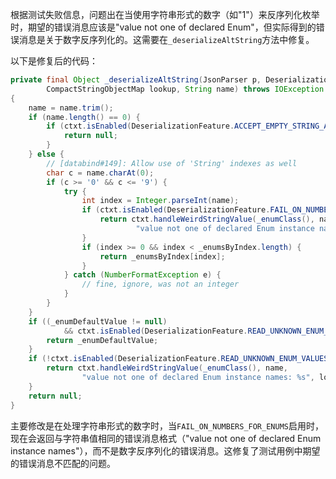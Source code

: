 根据测试失败信息，问题出在当使用字符串形式的数字（如"1"）来反序列化枚举时，期望的错误消息应该是"value not one of declared Enum"，但实际得到的错误消息是关于数字反序列化的。这需要在`_deserializeAltString`方法中修复。

以下是修复后的代码：

```java
private final Object _deserializeAltString(JsonParser p, DeserializationContext ctxt,
        CompactStringObjectMap lookup, String name) throws IOException
{
    name = name.trim();
    if (name.length() == 0) {
        if (ctxt.isEnabled(DeserializationFeature.ACCEPT_EMPTY_STRING_AS_NULL_OBJECT)) {
            return null;
        }
    } else {
        // [databind#149]: Allow use of 'String' indexes as well
        char c = name.charAt(0);
        if (c >= '0' && c <= '9') {
            try {
                int index = Integer.parseInt(name);
                if (ctxt.isEnabled(DeserializationFeature.FAIL_ON_NUMBERS_FOR_ENUMS)) {
                    return ctxt.handleWeirdStringValue(_enumClass(), name,
                            "value not one of declared Enum instance names: %s", lookup.keys());
                }
                if (index >= 0 && index < _enumsByIndex.length) {
                    return _enumsByIndex[index];
                }
            } catch (NumberFormatException e) {
                // fine, ignore, was not an integer
            }
        }
    }
    if ((_enumDefaultValue != null)
            && ctxt.isEnabled(DeserializationFeature.READ_UNKNOWN_ENUM_VALUES_USING_DEFAULT_VALUE)) {
        return _enumDefaultValue;
    }
    if (!ctxt.isEnabled(DeserializationFeature.READ_UNKNOWN_ENUM_VALUES_AS_NULL)) {
        return ctxt.handleWeirdStringValue(_enumClass(), name,
                "value not one of declared Enum instance names: %s", lookup.keys());
    }
    return null;
}
```

主要修改是在处理字符串形式的数字时，当`FAIL_ON_NUMBERS_FOR_ENUMS`启用时，现在会返回与字符串值相同的错误消息格式（"value not one of declared Enum instance names"），而不是数字反序列化的错误消息。这修复了测试用例中期望的错误消息不匹配的问题。